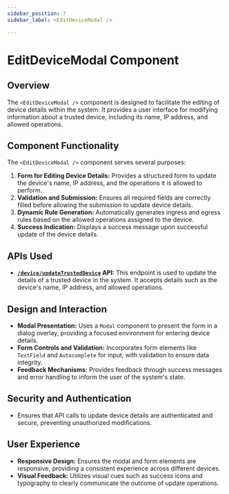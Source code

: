 ```yaml
---
sidebar_position: 7
sidebar_label: <EditDeviceModal />

---
```


# EditDeviceModal Component
## Overview
The `<EditDeviceModal />` component is designed to facilitate the editing of device details within the system. It provides a user interface for modifying information about a trusted device, including its name, IP address, and allowed operations.

## Component Functionality
The `<EditDeviceModal />` component serves several purposes:
1. **Form for Editing Device Details:** Provides a structured form to update the device's name, IP address, and the operations it is allowed to perform.
2. **Validation and Submission:** Ensures all required fields are correctly filled before allowing the submission to update device details.
3. **Dynamic Rule Generation:** Automatically generates ingress and egress rules based on the allowed operations assigned to the device.
4. **Success Indication:** Displays a success message upon successful update of the device details.

## APIs Used
- **[`/device/updateTrustedDevice`](/docs/arculus-api/Device#put-updatetrusteddevice) API:** This endpoint is used to update the details of a trusted device in the system. It accepts details such as the device's name, IP address, and allowed operations.

## Design and Interaction
- **Modal Presentation:** Uses a `Modal` component to present the form in a dialog overlay, providing a focused environment for entering device details.
- **Form Controls and Validation:** Incorporates form elements like `TextField` and `Autocomplete` for input, with validation to ensure data integrity.
- **Feedback Mechanisms:** Provides feedback through success messages and error handling to inform the user of the system's state.

## Security and Authentication
- Ensures that API calls to update device details are authenticated and secure, preventing unauthorized modifications.

## User Experience
- **Responsive Design:** Ensures the modal and form elements are responsive, providing a consistent experience across different devices.
- **Visual Feedback:** Utilizes visual cues such as success icons and typography to clearly communicate the outcome of update operations.


